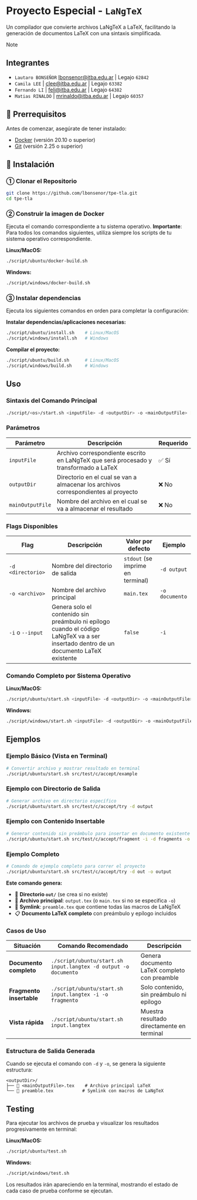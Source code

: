 # Proyecto Especial - `LaNgTeX`

Un compilador que convierte archivos LaNgTeX a LaTeX, facilitando la generación de documentos LaTeX con una sintaxis simplificada.

> [!NOTE]
>
> ## Integrantes
>
> - `Lautaro BONSEÑOR` <lbonsenor@itba.edu.ar> | Legajo `62842`
> - `Camila LEE` | <clee@itba.edu.ar> | Legajo `63382`
> - `Fernando LI` | <feli@itba.edu.ar> | Legajo `64382`
> - `Matias RINALDO` | <mrinaldo@itba.edu.ar> | Legajo `60357`

## 🔧 Prerrequisitos

Antes de comenzar, asegúrate de tener instalado:

- [Docker](https://www.docker.com/get-started) (versión 20.10 o superior)
- [Git](https://git-scm.com/downloads) (versión 2.25 o superior)

## 🚀 Instalación

### ① Clonar el Repositorio

```bash
git clone https://github.com/lbonsenor/tpe-tla.git
cd tpe-tla
```

### ② Construir la imagen de Docker

Ejecuta el comando correspondiente a tu sistema operativo. **Importante**: Para todos los comandos siguientes, utiliza siempre los scripts de tu sistema operativo correspondiente.

**Linux/MacOS:**

```bash
./script/ubuntu/docker-build.sh
```

**Windows:**

```bash
./script/windows/docker-build.sh
```

### ③ Instalar dependencias

Ejecuta los siguientes comandos en orden para completar la configuración:

**Instalar dependencias/aplicaciones necesarias:**

```bash
./script/ubuntu/install.sh    # Linux/MacOS
./script/windows/install.sh   # Windows
```

**Compilar el proyecto:**

```bash
./script/ubuntu/build.sh      # Linux/MacOS
./script/windows/build.sh     # Windows
```

## Uso

### Sintaxis del Comando Principal

```bash
./script/<os>/start.sh <inputFile> -d <outputDir> -o <mainOutputFile> [flags]
```

### Parámetros

| Parámetro | Descripción | Requerido |
|-----------|-------------|-----------|
| `inputFile` | Archivo correspondiente escrito en LaNgTeX que será procesado y transformado a LaTeX | ✅ Sí |
| `outputDir` | Directorio en el cual se van a almacenar los archivos correspondientes al proyecto | ❌ No |
| `mainOutputFile` | Nombre del archivo en el cual se va a almacenar el resultado | ❌ No |

### Flags Disponibles

| Flag | Descripción | Valor por defecto | Ejemplo |
|------|-------------|-------------------|---------|
| `-d <directorio>` | Nombre del directorio de salida | `stdout` (se imprime en terminal) | `-d output` |
| `-o <archivo>` | Nombre del archivo principal | `main.tex` | `-o documento` |
| `-i` o `--input` | Genera solo el contenido sin preámbulo ni epílogo cuando el código LaNgTeX va a ser insertado dentro de un documento LaTeX existente | `false` | `-i` |

### Comando Completo por Sistema Operativo

**Linux/MacOS:**

```bash
./script/ubuntu/start.sh <inputFile> -d <outputDir> -o <mainOutputFile> -i
```

**Windows:**

```bash
./script/windows/start.sh <inputFile> -d <outputDir> -o <mainOutputFile> -i
```

## Ejemplos

### Ejemplo Básico (Vista en Terminal)

```bash
# Convertir archivo y mostrar resultado en terminal
./script/ubuntu/start.sh src/test/c/accept/example
```

### Ejemplo con Directorio de Salida

```bash
# Generar archivo en directorio específico
./script/ubuntu/start.sh src/test/c/accept/try -d output
```

### Ejemplo con Contenido Insertable

```bash
# Generar contenido sin preámbulo para insertar en documento existente
./script/ubuntu/start.sh src/test/c/accept/fragment -i -d fragments -o content
```

### Ejemplo Completo

```bash
# Comando de ejemplo completo para correr el proyecto
./script/ubuntu/start.sh src/test/c/accept/try -d out -o output
```

**Este comando genera:**

- 📁 **Directorio `out/`** (se crea si no existe)
- 📄 **Archivo principal**: `output.tex` (o `main.tex` si no se especifica `-o`)
- 🔗 **Symlink**: `preamble.tex` que contiene todas las macros de LaNgTeX
- 📋 **Documento LaTeX completo** con preámbulo y epílogo incluidos

### Casos de Uso

| Situación | Comando Recomendado | Descripción |
|-----------|---------------------|-------------|
| **Documento completo** | `./script/ubuntu/start.sh input.langtex -d output -o documento` | Genera documento LaTeX completo con preamble |
| **Fragmento insertable** | `./script/ubuntu/start.sh input.langtex -i -o fragmento` | Solo contenido, sin preámbulo ni epílogo |
| **Vista rápida** | `./script/ubuntu/start.sh input.langtex` | Muestra resultado directamente en terminal |

### Estructura de Salida Generada

Cuando se ejecuta el comando con `-d` y `-o`, se genera la siguiente estructura:

```
<outputDir>/
├── 📄 <mainOutputFile>.tex    # Archivo principal LaTeX
└── 🔗 preamble.tex           # Symlink con macros de LaNgTeX
```

## Testing

Para ejecutar los archivos de prueba y visualizar los resultados progresivamente en terminal:

**Linux/MacOS:**

```bash
./script/ubuntu/test.sh
```

**Windows:**

```bash
./script/windows/test.sh
```

Los resultados irán apareciendo en la terminal, mostrando el estado de cada caso de prueba conforme se ejecutan.
